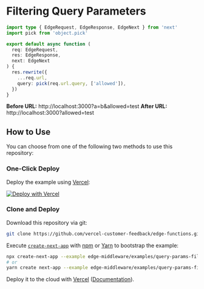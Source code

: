 # Filtering Query Parameters

```ts
import type { EdgeRequest, EdgeResponse, EdgeNext } from 'next'
import pick from 'object.pick'

export default async function (
  req: EdgeRequest,
  res: EdgeResponse,
  next: EdgeNext
) {
  res.rewrite({
    ...req.url,
    query: pick(req.url.query, ['allowed']),
  })
}
```

**Before URL:** http://localhost:3000?a=b&allowed=test
**After URL:** http://localhost:3000?allowed=test

## How to Use

You can choose from one of the following two methods to use this repository:

### One-Click Deploy

Deploy the example using [Vercel](https://vercel.com?utm_source=github&utm_medium=readme&utm_campaign=next-example):

[![Deploy with Vercel](https://vercel.com/button)](https://vercel.com/new/git/external?repository-url=https://github.com/vercel-customer-feedback/edge-functions/tree/main/examples/query-params-filter&project-name=query-params-filter&repository-name=query-params-filter)

### Clone and Deploy

Download this repository via git:

```bash
git clone https://github.com/vercel-customer-feedback/edge-functions.git
```

Execute [`create-next-app`](https://github.com/vercel/next.js/tree/canary/packages/create-next-app) with [npm](https://docs.npmjs.com/cli/init) or [Yarn](https://yarnpkg.com/lang/en/docs/cli/create/) to bootstrap the example:

```bash
npx create-next-app --example edge-middleware/examples/query-params-filter query-params-filter
# or
yarn create next-app --example edge-middleware/examples/query-params-filter query-params-filter
```

Deploy it to the cloud with [Vercel](https://vercel.com/new?utm_source=github&utm_medium=readme&utm_campaign=edge-middleware-eap) ([Documentation](https://nextjs.org/docs/deployment)).
